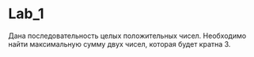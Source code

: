 # Lab_1
Дана последовательность целых положительных чисел. Необходимо найти максимальную сумму двух чисел, которая будет кратна 3.
